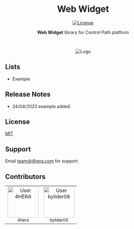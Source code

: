 
<h1 align="center">Web Widget</h1>
<p align="center">
  <a href="https://img.shields.io/badge/license-MIT-green">
    <img src="https://img.shields.io/badge/license-MIT-green" alt="License" />
  </a>
</p>

<p align="center">
<b>Web Widget</b> library for Control Path platform
</p>

<br/>
<p align="center">
  <img src="http://portal.4thewall.com/admin/assets/upload_file/control%20path%20web%20widget.png" alt="Logo" />
</p>


    
## Lists

- Example    

## Release Notes

- 24/04/2023 example added.    

## License

[MIT](https://choosealicense.com/licenses/mit/)

  
## Support

Email team@4hera.com for support.

## Contributors



<table>
  <tr>
    <td align="center"><a href="https://github.com/4hera"><img src="https://avatars.githubusercontent.com/u/130228897?v=4&s=100" width="100px;" alt="User 4HERA" /><br/><sub>4hera</sub></a></td>
    <td align="center"><a href="https://github.com/bylider06"><img src="https://avatars.githubusercontent.com/u/130244037?v=4&s=100" width="100px;" alt="User bylider06" /><br /><sub>bylider06</sub></a></td>
  </tr>
</table>


  
